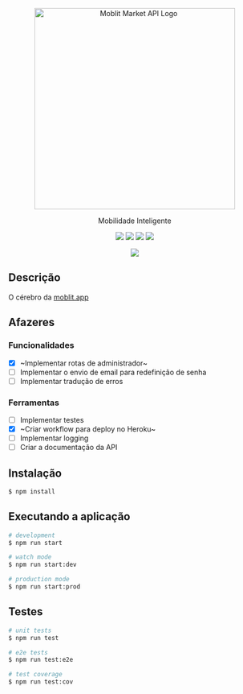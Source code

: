 <p align="center">
  <img src="https://svgshare.com/i/gmk.svg" width="400" alt="Moblit Market API Logo" />
</p>

[circleci-image]: https://img.shields.io/circleci/build/github/nestjs/nest/master?token=abc123def456
[circleci-url]: https://circleci.com/gh/nestjs/nest

  <p align="center">Mobilidade Inteligente</p>
  <p align="center">
    <img src="https://img.shields.io/website-up-down-green-red/http/moblit.app"/>
    <img src="https://img.shields.io/badge/maintainer-@nickolascarlos-orange"/>
    <img src="https://img.shields.io/badge/framework-Nest.js-red.svg"/>
    <img src="https://img.shields.io/badge/license-unlicensed-blue.svg"/>
  </p>
  <p align="center">
    <img src="https://img.shields.io/badge/Made%20with-TypeScript-blue?style=for-the-badge&logo=TypeScript"/>
  </p>

## Descrição

O cérebro da [moblit.app](https://moblit.app)

## Afazeres

### Funcionalidades
- [x] ~Implementar rotas de administrador~
- [ ] Implementar o envio de email para redefinição de senha
- [ ] Implementar tradução de erros

### Ferramentas
- [ ] Implementar testes
- [x] ~Criar workflow para deploy no Heroku~
- [ ] Implementar logging
- [ ] Criar a documentação da API

## Instalação

```bash
$ npm install
```

## Executando a aplicação

```bash
# development
$ npm run start

# watch mode
$ npm run start:dev

# production mode
$ npm run start:prod
```

## Testes

```bash
# unit tests
$ npm run test

# e2e tests
$ npm run test:e2e

# test coverage
$ npm run test:cov
```
